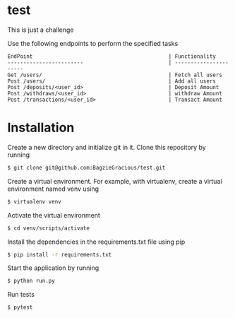 # test
This is just a challenge

Use the following endpoints to perform the specified tasks 
    
    EndPoint                                           | Functionality
    ------------------------                           | ----------------------
    Get /users/                                        | Fetch all users
    Post /users/                                       | Add all users
    Post /deposits/<user_id>                           | Deposit Amount
    Post /withdraws/<user_id>                          | withdraw Amount
    Post /transactions/<user_id>                       | Transact Amount
    
# Installation

Create a new directory and initialize git in it. Clone this repository by running
```sh
$ git clone git@github.com:BagzieGracious/test.git
```
Create a virtual environment. For example, with virtualenv, create a virtual environment named venv using
```sh
$ virtualenv venv
```
Activate the virtual environment
```sh
$ cd venv/scripts/activate
```
Install the dependencies in the requirements.txt file using pip
```sh
$ pip install -r requirements.txt
```

Start the application by running
```sh
$ python run.py
```
Run tests
```sh
$ pytest
```

